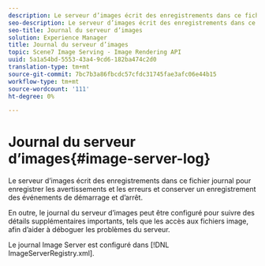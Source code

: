 ```yaml
---
description: Le serveur d’images écrit des enregistrements dans ce fichier journal pour enregistrer les avertissements et les erreurs et conserver un enregistrement des événements de démarrage et d’arrêt.
seo-description: Le serveur d’images écrit des enregistrements dans ce fichier journal pour enregistrer les avertissements et les erreurs et conserver un enregistrement des événements de démarrage et d’arrêt.
seo-title: Journal du serveur d’images
solution: Experience Manager
title: Journal du serveur d’images
topic: Scene7 Image Serving - Image Rendering API
uuid: 5a1a54bd-5553-43a4-9cd6-182ba474c2d0
translation-type: tm+mt
source-git-commit: 7bc7b3a86fbcdc57cfdc31745fae3afc06e44b15
workflow-type: tm+mt
source-wordcount: '111'
ht-degree: 0%

---
```



# Journal du serveur d’images{#image-server-log}

Le serveur d’images écrit des enregistrements dans ce fichier journal pour enregistrer les avertissements et les erreurs et conserver un enregistrement des événements de démarrage et d’arrêt.

En outre, le journal du serveur d’images peut être configuré pour suivre des détails supplémentaires importants, tels que les accès aux fichiers image, afin d’aider à déboguer les problèmes du serveur.

Le journal Image Server est configuré dans [!DNL ImageServerRegistry.xml].
